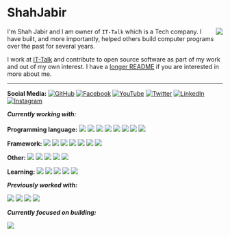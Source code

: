 # ShahJabir

<img src="/ShahJabir/ShahJabir/raw/main/images/me.jpg" align="right" />

I'm Shah Jabir and I am owner of `IT-Talk` which is a Tech company. I have built, and more importantly, helped others build computer programs over the past for several years.

I work at [IT-Talk](http://it-talk.github.io/official/index) and contribute to open source software as part of my work and out of my own interest. I have a [longer README](https://ShahJabir.github.io/README/) if you are interested in more about me.

---

**Social Media:**
[![GitHub](/ShahJabir/ShahJabir/raw/main/icons/github.png)](https://github.com/ShahJabir)
[![Facebook](/ShahJabir/ShahJabir/raw/main/icons/facebook.ico)](https://www.facebook.com/shah.jabir.90/)
[![YouTube](/ShahJabir/ShahJabir/raw/main/icons/youtube.png)](http://www.youtube.com/channel/UCkAviUrmuFv20KR9XAqy3ZA)
[![Twitter](/ShahJabir/ShahJabir/raw/main/icons/twitter.png)](https://twitter.com/ShahJabir2)
[![LinkedIn](/ShahJabir/ShahJabir/raw/main/icons/linkedin.png)](https://www.linkedin.com/in/shahjabir/)
[![Instagram](/ShahJabir/ShahJabir/raw/main/icons/instagram.png)](https://www.instagram.com/shahjabir823/)

***Currently working with:*** <br> <br>
**Programming language:**
<a href="https://www.cprogramming.com/" title="C"><img src="/ShahJabir/ShahJabir/raw/main/icons/c.png" /></a>
<a href="https://www.cprogramming.com/" title="C++"><img src="/ShahJabir/ShahJabir/raw/main/icons/cpp.png" /></a>
<a href="https://www.python.org/" title="Python"><img src="/ShahJabir/ShahJabir/raw/main/icons/python.png" /></a>
<a href="https://www.java.com/en/" title="Java"><img src="/ShahJabir/ShahJabir/raw/main/icons/java.ico" /></a>
<a href="https://en.wikipedia.org/wiki/JavaScript" title="Java Script"><img src="/ShahJabir/ShahJabir/raw/main/icons/js.jpg" /></a>
<a href="http://csharp.net/" title="C#"><img src="/ShahJabir/ShahJabir/raw/main/icons/csharp.png" /></a>
<a href="https://developer.apple.com/swift/" title="Swift"><img src="/ShahJabir/ShahJabir/raw/main/icons/swift.jpeg" /></a>
<a href="https://dart.dev/" title="Dark"><img src="/ShahJabir/ShahJabir/raw/main/icons/dart.jpg" /></a>


**Framework:**
<a href="https://www.android.com/" title="Android"><img src="/ShahJabir/ShahJabir/raw/main/icons/Android.ico" /></a>
<a href="https://www.apple.com/ios/ios-13/" title="IOS"><img src="/ShahJabir/ShahJabir/raw/main/icons/ios.jpg" /></a>
<a href="https://dotnet.microsoft.com/apps/xamarin" title="Xamarin"><img src="/ShahJabir/ShahJabir/raw/main/icons/Android.ico" /></a>
<a href="https://reactnative.dev/" title="React Native"><img src="/ShahJabir/ShahJabir/raw/main/icons/react.png" /></a>
<a href="https://flutter.dev/" title="Flutter"><img src="/ShahJabir/ShahJabir/raw/main/icons/flutter.png" /></a>
<a href="https://www.terraform.io/" title="Terraform"><img src="/ShahJabir/ShahJabir/raw/main/icons/terraform.png" /></a>
<a href="https://reactjs.org/" title="React"><img src="/ShahJabir/ShahJabir/raw/main/icons/react.png" /></a>

**Other:**
<a href="https://github.com/" title="GitHub"><img src="/ShahJabir/ShahJabir/raw/main/icons/github.png" /></a>
<a href="https://git-scm.com/" title="Git"><img src="/ShahJabir/ShahJabir/raw/main/icons/git.png" /></a>
<a href="https://www.mysql.com/" title="MySQL"><img src="/ShahJabir/ShahJabir/raw/main/icons/mysql.png" /></a>
<a href="https://www.sqlite.org/index.html" title="Sql Lite"><img src="/ShahJabir/ShahJabir/raw/main/icons/sqllite.png" /></a>
<a href="https://code.visualstudio.com/" title="Visual Studio Code"><img src="/ShahJabir/ShahJabir/raw/main/icons/vscode.png" /></a>

**Learning:**
<a href="https://golang.org/" title="Golang"><img src="/ShahJabir/ShahJabir/raw/main/icons/golang.png" /></a>
<a href="https://www.php.net/" title="PHP"><img src="/ShahJabir/ShahJabir/raw/main/icons/php.png" /></a>
<a href="https://www.docker.com/" title="Docker"><img src="/ShahJabir/ShahJabir/raw/main/icons/docker.png" /></a>
<a href="https://dotnet.microsoft.com/" title="dotNet"><img src="/ShahJabir/ShahJabir/raw/main/icons/dotnet.png" /></a>
<a href="https://laravel.com/" title="Laravel"><img src="/ShahJabir/ShahJabir/raw/main/icons/laravel.png" /></a>


***Previously worked with:***

<a href="https://docs.microsoft.com/en-us/dotnet/visual-basic/" title="Visual Basic"><img src="/ShahJabir/ShahJabir/raw/main/icons/vbnet.png" /></a>
<a href="https://reactjs.org/" title="React"><img src="/ShahJabir/ShahJabir/raw/main/icons/react.png" /></a>
<a href="https://wordpress.org/" title="WordPress"><img src="/ShahJabir/ShahJabir/raw/main/icons/wordpress.png" /></a>
<a href="https://www.android.com/" title="Android"><img src="/ShahJabir/ShahJabir/raw/main/icons/Android.ico" /></a>



***Currently focused on building:***

<a href="https://github.com/ShahJabir/PhulkuriAsar" title="Phulkuri Asar"><img src="/ShahJabir/ShahJabir/raw/main/icons/phulkuri.jpg"/></a>